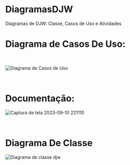 # DiagramasDJW
Diagramas de DJW: Classe, Casos de Uso e Atividades<br>

<h1>Diagrama de Casos De Uso:</h1><br>

![Diagrama de Casos de Uso](https://github.com/Nickolas-Garciaa/DiagramasDJW/assets/128262640/2915d0eb-9ca0-4a36-a834-7e529fd7747a)

<br>

<h1>Documentação:</h1>

![Captura de tela 2023-09-10 221110](https://github.com/Nickolas-Garciaa/DiagramasDJW/assets/128262640/e50600a5-df74-473d-9999-1dae90186b5d)

<br>
<h1>Diagrama De Classe</h1>

![Diagrama de classe djw](https://github.com/Nickolas-Garciaa/DiagramasDJW/assets/128262640/8790aa62-c78f-4534-a917-0085dc31bf9d)
